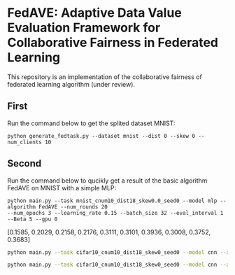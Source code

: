 # FedAVE: Adaptive Data Value Evaluation Framework for Collaborative Fairness in Federated Learning 
This repository is an implementation of the collaborative fairness of federated learning algorithm (under review).

## First
Run the command below to get the splited dataset MNIST:
```
python generate_fedtask.py --dataset mnist --dist 0 --skew 0 --num_clients 10
```

## Second
Run the command below to qucikly get a result of the basic algorithm FedAVE on MNIST with a simple MLP:
```
python main.py --task mnist_cnum10_dist18_skew0.0_seed0 --model mlp --algorithm FedAVE --num_rounds 20
--num_epochs 3 --learning_rate 0.15 --batch_size 32 --eval_interval 1 --Beta 5 --gpu 0
```


[0.1585, 0.2029, 0.2158, 0.2176, 0.3111, 0.3101, 0.3936, 0.3008, 0.3752, 0.3683]
```bash
python main.py --task cifar10_cnum10_dist18_skew0_seed0 --model cnn --algorithm FedSAC --num_rounds 200 --num_epochs 15 --learning_rate 0.03 --batch_size 32 --eval_interval 1 --beta 3 --gpu 0
```

```bash
python main.py --task cifar10_cnum10_dist18_skew0_seed0 --model cnn --algorithm standalone --num_rounds 200 --num_epochs 200 --learning_rate 0.03 --batch_size 32 --eval_interval 1 --beta 3 --gpu 0
```